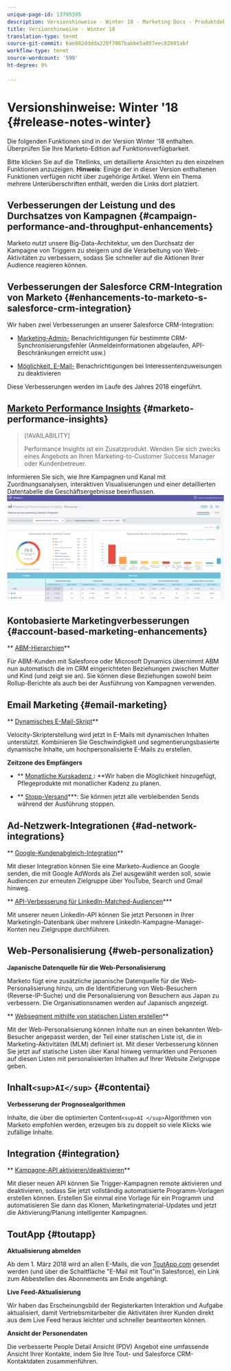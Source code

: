 ```yaml
---
unique-page-id: 13795395
description: Versionshinweise - Winter 18 - Marketing Docs - Produktdokumentation
title: Versionshinweise - Winter 18
translation-type: tm+mt
source-git-commit: 6ae882dddda220f7067babbe5a057eec82601abf
workflow-type: tm+mt
source-wordcount: '599'
ht-degree: 0%

---
```



# Versionshinweise: Winter &#39;18 {#release-notes-winter}

Die folgenden Funktionen sind in der Version Winter &#39;18 enthalten. Überprüfen Sie Ihre Marketo-Edition auf Funktionsverfügbarkeit.

Bitte klicken Sie auf die Titellinks, um detaillierte Ansichten zu den einzelnen Funktionen anzuzeigen. **Hinweis**: Einige der in dieser Version enthaltenen Funktionen verfügen nicht über zugehörige Artikel. Wenn ein Thema mehrere Unterüberschriften enthält, werden die Links dort platziert.

## Verbesserungen der Leistung und des Durchsatzes von Kampagnen {#campaign-performance-and-throughput-enhancements}

Marketo nutzt unsere Big-Data-Architektur, um den Durchsatz der Kampagne von Triggern zu steigern und die Verarbeitung von Web-Aktivitäten zu verbessern, sodass Sie schneller auf die Aktionen Ihrer Audience reagieren können.

## Verbesserungen der Salesforce CRM-Integration von Marketo {#enhancements-to-marketo-s-salesforce-crm-integration}

Wir haben zwei Verbesserungen an unserer Salesforce CRM-Integration:

* [Marketing-Admin-](../../product-docs/core-marketo-concepts/miscellaneous/understanding-notifications/notification-types.md) Benachrichtigungen für bestimmte CRM-Synchronisierungsfehler (Anmeldeinformationen abgelaufen, API-Beschränkungen erreicht usw.)

* [Möglichkeit, E-Mail-](../../product-docs/crm-sync/salesforce-sync/setup/optional-steps/turn-off-email-notifications-to-lead-owner.md) Benachrichtigungen bei Interessentenzuweisungen zu deaktivieren

Diese Verbesserungen werden im Laufe des Jahres 2018 eingeführt.

## [Marketo Performance Insights](../../product-docs/reporting/performance-insights/performance-insights-overview.md) {#marketo-performance-insights}

>[!AVAILABILITY]
>
>
>Performance Insights ist ein Zusatzprodukt. Wenden Sie sich zwecks eines Angebots an Ihren Marketing-to-Customer Success Manager oder Kundenbetreuer.

Informieren Sie sich, wie Ihre Kampagnen und Kanal mit Zuordnungsanalysen, interaktiven Visualisierungen und einer detaillierten Datentabelle die Geschäftsergebnisse beeinflussen.   ![](assets/image2018-2-5-7-3a55-3a46.png)

## Kontobasierte Marketingverbesserungen {#account-based-marketing-enhancements}

** [ABM-Hierarchien](../../product-docs/account-based-marketing/target/named-accounts/abm-hierarchies.md)**

Für ABM-Kunden mit Salesforce oder Microsoft Dynamics übernimmt ABM nun automatisch die im CRM eingerichteten Beziehungen zwischen Mutter und Kind (und zeigt sie an). Sie können diese Beziehungen sowohl beim Rollup-Berichte als auch bei der Ausführung von Kampagnen verwenden.

## Email Marketing {#email-marketing}

** [Dynamisches E-Mail-Skript](../../product-docs/email-marketing/general/using-tokens/create-an-email-script-token.md)**

Velocity-Skripterstellung wird jetzt in E-Mails mit dynamischen Inhalten unterstützt. Kombinieren Sie Geschwindigkeit und segmentierungsbasierte dynamische Inhalte, um hochpersonalisierte E-Mails zu erstellen.

**Zeitzone des Empfängers**

* ** [Monatliche Kurskadenz ](../../product-docs/email-marketing/email-programs/email-program-actions/scheduling-with-recipient-time-zone/schedule-email-programs-with-recipient-time-zone.md)**:** **Wir haben die Möglichkeit hinzugefügt, Pflegeprodukte mit monatlicher Kadenz zu planen.

* ** [Stopp-Versand](../../product-docs/email-marketing/email-programs/email-program-actions/scheduling-with-recipient-time-zone/abort-delivery-of-email-programs-scheduled-with-recipient-time-zone.md)***: Sie können jetzt alle verbleibenden Sends während der Ausführung stoppen.

## Ad-Netzwerk-Integrationen {#ad-network-integrations}

** [Google-Kundenabgleich-Integration](../../product-docs/demand-generation/ad-network-integrations/add-google-customer-match-as-a-launchpoint-service.md)**

Mit dieser Integration können Sie eine Marketo-Audience an Google senden, die mit Google AdWords als Ziel ausgewählt werden soll, sowie Audiencen zur erneuten Zielgruppe über YouTube, Search und Gmail hinweg.

** [API-Verbesserung für LinkedIn-Matched-Audiencen](../../product-docs/demand-generation/ad-network-integrations/add-linkedin-matched-audiences-as-a-launchpoint-service.md)***

Mit unserer neuen LinkedIn-API können Sie jetzt Personen in Ihrer MarketingIn-Datenbank über mehrere LinkedIn-Kampagne-Manager-Konten neu Zielgruppe durchführen.

## Web-Personalisierung {#web-personalization}

**Japanische Datenquelle für die Web-Personalisierung**

Marketo fügt eine zusätzliche japanische Datenquelle für die Web-Personalisierung hinzu, um die Identifizierung von Web-Besuchern (Reverse-IP-Suche) und die Personalisierung von Besuchern aus Japan zu verbessern. Die Organisationsnamen werden auf Japanisch angezeigt.

** [Websegment mithilfe von statischen Listen erstellen](../../product-docs/web-personalization/using-web-segments/create-a-segment-using-a-static-list.md)**

Mit der Web-Personalisierung können Inhalte nun an einen bekannten Web-Besucher angepasst werden, der Teil einer statischen Liste ist, die in Marketing-Aktivitäten (MLM) definiert ist. Mit dieser Verbesserung können Sie jetzt auf statische Listen über Kanal hinweg vermarkten und Personen auf diesen Listen mit personalisierten Inhalten auf Ihrer Website Zielgruppe geben.

## Inhalt`<sup>AI</sup>` {#contentai}

**Verbesserung der Prognosealgorithmen**

Inhalte, die über die optimierten Content`<sup>AI </sup>`Algorithmen von Marketo empfohlen werden, erzeugen bis zu doppelt so viele Klicks wie zufällige Inhalte.

## Integration {#integration}

** [Kampagne-API aktivieren/deaktivieren](https://developers.marketo.com/rest-api/assets/campaigns/)**

Mit dieser neuen API können Sie Trigger-Kampagnen remote aktivieren und deaktivieren, sodass Sie jetzt vollständig automatisierte Programm-Vorlagen erstellen können. Erstellen Sie einmal eine Vorlage für ein Programm und automatisieren Sie dann das Klonen, Marketingmaterial-Updates und jetzt die Aktivierung/Planung intelligenter Kampagnen.

## ToutApp {#toutapp}

**Aktualisierung abmelden**

Ab dem 1. März 2018 wird an allen E-Mails, die von [ToutApp.com](https://ToutApp.com) gesendet werden (und über die Schaltfläche &quot;E-Mail mit Tout&quot;in Salesforce), ein Link zum Abbestellen des Abonnements am Ende angehängt.

**Live Feed-Aktualisierung**

Wir haben das Erscheinungsbild der Registerkarten Interaktion und Aufgabe aktualisiert, damit Vertriebsmitarbeiter die Aktivitäten ihrer Kunden direkt aus dem Live Feed heraus leichter und schneller beantworten können.

**Ansicht der Personendaten**

Die verbesserte People Detail Ansicht (PDV) Angebot eine umfassende Ansicht Ihrer Kontakte, indem Sie Ihre Tout- und Salesforce CRM-Kontaktdaten zusammenführen.
